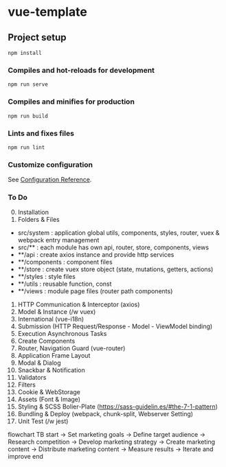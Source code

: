 # vue-template

## Project setup

```
npm install
```

### Compiles and hot-reloads for development

```
npm run serve
```

### Compiles and minifies for production

```
npm run build
```

### Lints and fixes files

```
npm run lint
```

### Customize configuration

See [Configuration Reference](https://cli.vuejs.org/config/).

### To Do

0. Installation
1. Folders & Files

- src/system : application global utils, components, styles, router, vuex & webpack entry management
- src/\*\* : each module has own api, router, store, components, views
- \*\*/api : create axios instance and provide http services
- \*\*/components : component files
- \*\*/store : create vuex store object (state, mutations, getters, actions)
- \*\*/styles : style files
- \*\*/utils : reusable function, const
- \*\*/views : module page files (router path components)

1. HTTP Communication & Interceptor (axios)
1. Model & Instance (/w vuex)
1. International (vue-i18n)
1. Submission (HTTP Request/Response - Model - ViewModel binding)
1. Execution Asynchronous Tasks
1. Create Components
1. Router, Navigation Guard (vue-router)
1. Application Frame Layout
1. Modal & Dialog
1. Snackbar & Notification
1. Validators
1. Filters
1. Cookie & WebStorage
1. Assets (Font & Image)
1. Styling & SCSS Bolier-Plate (https://sass-guidelin.es/#the-7-1-pattern)
1. Bundling & Deploy (webpack, chunk-split, Webserver Setting)
1. Unit Test (/w jest)

flowchart TB
start
-> Set marketing goals
-> Define target audience
-> Research competition
-> Develop marketing strategy
-> Create marketing content
-> Distribute marketing content
-> Measure results
-> Iterate and improve
end

